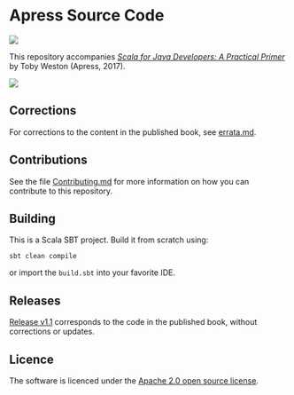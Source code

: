 # Apress Source Code

![](https://travis-ci.org/tobyweston/learn-scala-java-devs.svg?branch=master)

This repository accompanies [_Scala for Java Developers: A Practical Primer_](http://www.apress.com/gp/book/9781484231074) by Toby Weston (Apress, 2017).

![](https://images.springer.com/sgw/books/medium/9781484231074.jpg)

## Corrections

For corrections to the content in the published book, see [errata.md](errata.md).

## Contributions

See the file [Contributing.md](Contributing.md) for more information on how you can contribute to this repository.

## Building

This is a Scala SBT project. Build it from scratch using:

    sbt clean compile
   
or import the `build.sbt` into your favorite IDE.

## Releases

[Release v1.1](https://github.com/tobyweston/learn-scala-java-devs/releases) corresponds to the code in the published book, without corrections or updates.

## Licence

The software is licenced under the [Apache 2.0 open source license](LICENSE.txt).
